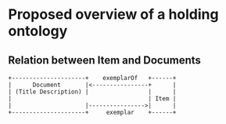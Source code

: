# Proposed overview of a holding ontology

## Relation between Item and Documents
``` {.ditaa}
+---------------------+    exemplarOf   +------+
|      Document       |<----------------+      |
| (Title Description) |                 |      |
|                                       | Item |
|                     |---------------->|      |                         
+---------------------+     exemplar    +------+

```

